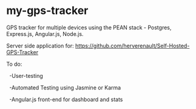 # my-gps-tracker
GPS tracker for multiple devices using the PEAN stack - Postgres, Express.js, Angular.js, Node.js. 

Server side application for:
https://github.com/herverenault/Self-Hosted-GPS-Tracker

To do:

&nbsp;&nbsp;-User-testing

&nbsp;&nbsp;-Automated Testing using Jasmine or Karma

&nbsp;&nbsp;-Angular.js front-end for dashboard and stats
